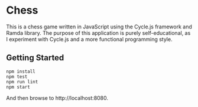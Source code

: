 # Chess

This is a chess game written in JavaScript using the Cycle.js framework
and Ramda library. The purpose of this application is purely
self-educational, as I experiment with Cycle.js and a more functional
programming style.

## Getting Started

```shell
npm install
npm test
npm run lint
npm start
```

And then browse to http://localhost:8080.
